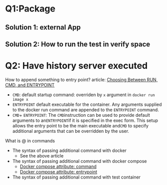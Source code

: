 # Q1:Package

## Solution 1: external App

## Solution 2: How to run the test in verify space

# Q2: Have history server executed

How to append something to entry point?
article: [Choosing Between RUN, CMD, and ENTRYPOINT](https://www.docker.com/blog/docker-best-practices-choosing-between-run-cmd-and-entrypoint/)

* `CMD`: default startup command: overriden by `x` argument in `docker run image x`
* `ENTRYPOINT` default executable for the container. Any arguments supplied to the docker run command are appended to the `ENTRYPOINT` command.
* `CMD`+ `ENTRYPOINT`: The `CMD`instruction can be used to provide default arguments to an`ENTRYPOINT`if it is specified in the exec form. This setup allows the entry point to be the main executable and`CMD` to specify additional arguments that can be overridden by the user.

What is @ in commands


* The syntax of passing additional command with docker
  * See the above article
* The syntax of passing additional command with docker compose
  * [Docker compose attribute: command](https://docs.docker.com/reference/compose-file/services/#command)
  * [Docker compose attribute: entrypoint](https://docs.docker.com/reference/compose-file/services/#entrypoint)
* The syntax of passing additional command with test container

